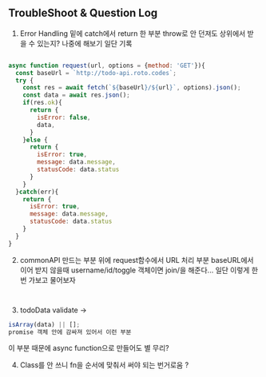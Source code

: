 ## TroubleShoot & Question Log

1. Error Handling 
밑에 catch에서 return 한 부분 throw로 안 던져도 상위에서 
받을 수 있는지? 나중에 해보기 
일단 기록 
```js

async function request(url, options = {method: 'GET'}){
  const baseUrl = `http://todo-api.roto.codes`;
  try {
    const res = await fetch(`${baseUrl}/${url}`, options).json();
    const data = await res.json();
    if(res.ok){
      return {
        isError: false,
        data,
      }
    }else {
      return {
        isError: true,
        message: data.message,
        statusCode: data.status
      }
    }
  }catch(err){
    return {
      isError: true,
      message: data.message,
      statusCode: data.status
    }
  }
}

```

2. commonAPI 만드는 부분 위에 request함수에서 URL 처리 부분 
baseURL에서 이어 받지 않을때 username/id/toggle 
객체이면 join/을 해준다... 일단 이렇게 한 번 가보고 물어보자 
```js



```


3. todoData validate ->
```js
isArray(data) || []; 
promise 객체 안에 감싸져 있어서 이런 부분  

```
이 부분 때문에 async function으로 만들어도 별 무리?


4. Class를 안 쓰니 fn을 순서에 맞춰서 써야 되는 번거로움 ?
